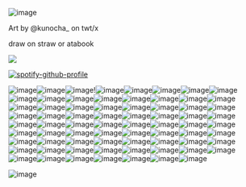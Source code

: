 ![image](https://github.com/user-attachments/assets/45281965-9a4a-401b-9b35-dbc9951236fa)



Art by @kunocha_ on twt/x




draw on straw or atabook

![](https://komarev.com/ghpvc/?username=Sweet-Decay)

[![spotify-github-profile](https://spotify-github-profile.kittinanx.com/api/view?uid=31evs5lig3raypilb5fe33bivdei&cover_image=true&theme=natemoo-re&show_offline=false&background_color=121212&interchange=false&bar_color=53b14f&bar_color_cover=false)](https://spotify-github-profile.kittinanx.com/api/view?uid=31evs5lig3raypilb5fe33bivdei&redirect=true)


![image](https://github.com/user-attachments/assets/df7bf066-4ad8-45a3-8c94-4ea63c1adace)![image](https://github.com/user-attachments/assets/ea0ca639-4c21-447f-9eb8-17831c69cbd3)![image](https://github.com/user-attachments/assets/31ed9a56-cc68-42f4-ad17-81ae763f570d)!![image](https://github.com/user-attachments/assets/9b245957-0f4b-42da-8f7a-90700d1e5a8b)![image](https://github.com/user-attachments/assets/544cc177-fb87-4011-98b0-0668ff87ebe7)![image](https://github.com/user-attachments/assets/13b751cc-de71-4314-99e3-17ac1ca69634)![image](https://github.com/user-attachments/assets/6e43ef85-724b-4a4a-9393-f007b7583b6d)![image](https://github.com/user-attachments/assets/13b2e4ef-2514-48cd-a12d-de2580bc94c2)![image](https://github.com/user-attachments/assets/ac27a8c0-8571-42e3-87b6-d095e7c8d4d7)![image](https://github.com/user-attachments/assets/64bb4ebb-36f7-4f59-9ff5-4a0643b5ba8f)![image](https://github.com/user-attachments/assets/db7b9389-ade5-482f-92be-321263453608)![image](https://github.com/user-attachments/assets/af07e5cb-3848-4c0a-a9a0-db7898a7dc83)![image](https://github.com/user-attachments/assets/fba06ed5-ee53-4d45-969b-479d07fabe84)![image](https://github.com/user-attachments/assets/6465de90-20e1-4183-b60b-dc918d88360e)![image](https://github.com/user-attachments/assets/35c17501-a76e-4b64-9538-90089f20187d)![image](https://github.com/user-attachments/assets/c39b57fc-bd51-4618-a824-e9f2ee3d6dea)![image](https://github.com/user-attachments/assets/e5706920-3024-4a7f-84a5-5cfb1c21484b)![image](https://github.com/user-attachments/assets/48a85603-179e-4d9c-b64d-9d68e0ab49c6)![image](https://github.com/user-attachments/assets/a5ab8261-b145-41b5-bf45-2e84a9fd0475)![image](https://github.com/user-attachments/assets/c0a77d1d-a12e-4414-b0ad-f6ce6b551b03)![image](https://github.com/user-attachments/assets/0b0a4e7a-ee61-4d4f-b34e-08f33ad508fc)![image](https://github.com/user-attachments/assets/8b1ca0e0-8f8d-4d59-b301-da03eff7697d)![image](https://github.com/user-attachments/assets/37954a5d-74da-4c7e-8091-30ee57109f33)![image](https://github.com/user-attachments/assets/edf745f8-e2d8-49e3-abbb-12c76b4ba580)![image](https://github.com/user-attachments/assets/b5631481-93d2-4676-bc92-3c6150bd8345)![image](https://github.com/user-attachments/assets/4dde0948-1a46-4e0a-a95f-592fefe694ed)![image](https://github.com/user-attachments/assets/ed41bdd6-4c5b-4e07-b362-efdab41d4025)![image](https://github.com/user-attachments/assets/bf104846-0d0e-46c5-9d94-461b1e1fcd96)![image](https://github.com/user-attachments/assets/7c56d1c6-57bb-41fc-b4da-2e6b1af4c846)![image](https://github.com/user-attachments/assets/1a78b8e0-45e8-4f78-956d-8cccf17e5310)![image](https://github.com/user-attachments/assets/c7c09738-f033-4080-9c56-394bda17d950)![image](https://github.com/user-attachments/assets/bdeeecd2-c0f5-4fb6-949b-a7eff94bf0b2)![image](https://github.com/user-attachments/assets/e0f45e6a-51bd-46c9-b57b-11199d410a8d)![image](https://github.com/user-attachments/assets/8ca22eb3-c979-4c65-a038-25a36c9ca498)![image](https://github.com/user-attachments/assets/4981b557-3a0d-45cc-a56e-77c38c965ff7)![image](https://github.com/user-attachments/assets/23c54b56-64a1-4c52-8a4e-66a29e24d0da)![image](https://github.com/user-attachments/assets/77a519e1-7dc7-4e30-ab46-173b72483bee)![image](https://github.com/user-attachments/assets/244c1f34-a3fb-4a1e-9348-0e38e8755aed)![image](https://github.com/user-attachments/assets/5c82b577-54fa-43e1-8d09-9917ffa0847a)![image](https://github.com/user-attachments/assets/26a6548a-b559-424a-badc-d7226726ac1a)![image](https://github.com/user-attachments/assets/bc1a40c5-843d-490d-ace1-7c1042f7ce1e)![image](https://github.com/user-attachments/assets/4bf396c9-5634-43d6-80df-055a08c792c5)![image](https://github.com/user-attachments/assets/3129dff5-7454-413b-be76-1d627d29408b)![image](https://github.com/user-attachments/assets/5ae40ecc-7d79-4abe-a348-cfb4e47938bf)![image](https://github.com/user-attachments/assets/6f3971b2-7fd5-43c2-baea-ab0be25c2860)![image](https://github.com/user-attachments/assets/d3d4927b-7626-4734-865a-d1a16b9580d1)![image](https://github.com/user-attachments/assets/ee29748f-4fa9-4946-9269-6c13f100d138)![image](https://github.com/user-attachments/assets/445feecb-8929-4fda-8233-e3cc4ced744c)![image](https://github.com/user-attachments/assets/2596350f-3942-4cbf-bbe4-b48181e0c3dc)![image](https://github.com/user-attachments/assets/fa0ced7b-b5b6-4ea1-8dc1-775cc3087d3b)![image](https://github.com/user-attachments/assets/bddaf756-7b81-4fc1-9ca0-5aa8723c76a2)![image](https://github.com/user-attachments/assets/14365981-46dc-478e-9d08-584b276ce0b2)![image](https://github.com/user-attachments/assets/6d1b36ae-696e-4526-a1f3-502eeb3235b6)![image](https://github.com/user-attachments/assets/293301f0-d550-4fb3-88bc-2a0ad92d4b78)![image](https://github.com/user-attachments/assets/b5520724-18d0-4ea2-9b56-a9ce67dcd9e4)![image](https://github.com/user-attachments/assets/83441d28-16f3-47fa-8234-fbec8d7ba167)![image](https://github.com/user-attachments/assets/68b805b6-b5a3-4c9e-a804-1526469d2466)![image](https://github.com/user-attachments/assets/4cc6a4e9-d29a-4353-ad79-4d09f580b5b5)![image](https://github.com/user-attachments/assets/7a18ada5-2f5f-4bdc-a9b1-81d3334a612d)![image](https://github.com/user-attachments/assets/56c59527-89d5-432a-8f4a-2b37e8a04033)![image](https://github.com/user-attachments/assets/975c2f9b-b4c1-49bf-bc2e-f9be61773f9d)![image](https://github.com/user-attachments/assets/d3da64a1-6ecb-49d8-93b2-3e51db58e300)![image](https://github.com/user-attachments/assets/53cab18f-5dc3-4b8a-97bd-ba3c8ba36307)![image](https://github.com/user-attachments/assets/4a470365-1fe7-41b7-98c3-47acf54fd7ec)![image](https://github.com/user-attachments/assets/3f20dd9f-c122-412c-87d9-451a80a5e2c0)![image](https://github.com/user-attachments/assets/1121e57f-4b7b-4929-989a-e56e818c31e0)![image](https://github.com/user-attachments/assets/4ca3ca3a-8cdc-4eb7-8b33-4940cd781518)![image](https://github.com/user-attachments/assets/dc6d6279-271a-4fb2-9309-8179d0c4e12a)![image](https://github.com/user-attachments/assets/57044ab1-9d83-4ff6-98e8-55d363969858)![image](https://github.com/user-attachments/assets/d9e5356e-83cf-414d-9c83-96b51984487f)![image](https://github.com/user-attachments/assets/17ee78a0-0e06-467b-9781-e2cafb91ab45)




![image](https://github.com/user-attachments/assets/d7858d54-4419-4b6d-bcb0-f1133b8467b4)

















































































































